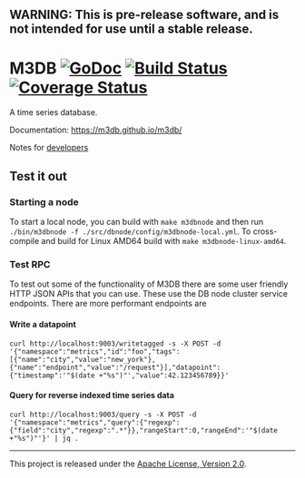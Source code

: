 ## WARNING: This is pre-release software, and is not intended for use until a stable release.

# M3DB [![GoDoc][doc-img]][doc] [![Build Status][ci-img]][ci] [![Coverage Status](https://codecov.io/gh/m3db/m3db/branch/master/graph/badge.svg)](https://codecov.io/gh/m3db/m3db)

A time series database.


Documentation: https://m3db.github.io/m3db/

Notes for [developers]

[developers]: https://github.com/m3db/m3db/blob/master/DEVELOPER.md

## Test it out

### Starting a node

To start a local node, you can build with `make m3dbnode` and then run `./bin/m3dbnode -f ./src/dbnode/config/m3dbnode-local.yml`.  To cross-compile and build for Linux AMD64 build with `make m3dbnode-linux-amd64`.

### Test RPC

To test out some of the functionality of M3DB there are some user friendly HTTP JSON APIs that you can use.  These use the DB node cluster service endpoints.  There are more performant endpoints are

#### Write a datapoint

```
curl http://localhost:9003/writetagged -s -X POST -d '{"namespace":"metrics","id":"foo","tags":[{"name":"city","value":"new_york"},{"name":"endpoint","value":"/request"}],"datapoint":{"timestamp":'"$(date +"%s")"',"value":42.123456789}}'
```

#### Query for reverse indexed time series data

```
curl http://localhost:9003/query -s -X POST -d '{"namespace":"metrics","query":{"regexp":{"field":"city","regexp":".*"}},"rangeStart":0,"rangeEnd":'"$(date +"%s")"'}' | jq .
```

<hr>

This project is released under the [Apache License, Version 2.0](LICENSE).

[doc-img]: https://godoc.org/github.com/m3db/m3db?status.svg
[doc]: https://godoc.org/github.com/m3db/m3db
[ci-img]: https://semaphoreci.com/api/v1/m3db/m3db/branches/master/shields_badge.svg
[ci]: https://semaphoreci.com/m3db/m3db
